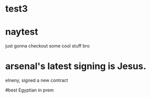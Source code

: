 # test3
# naytest

just gonna checkout some cool stuff bro

# arsenal's latest signing is Jesus.

elneny, signed a new contract

#best Egyptian in prem
